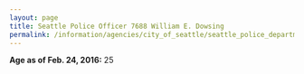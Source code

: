 ```yaml
---
layout: page
title: Seattle Police Officer 7688 William E. Dowsing
permalink: /information/agencies/city_of_seattle/seattle_police_department/copbook/7688/
---
```


**Age as of Feb. 24, 2016:** 25
